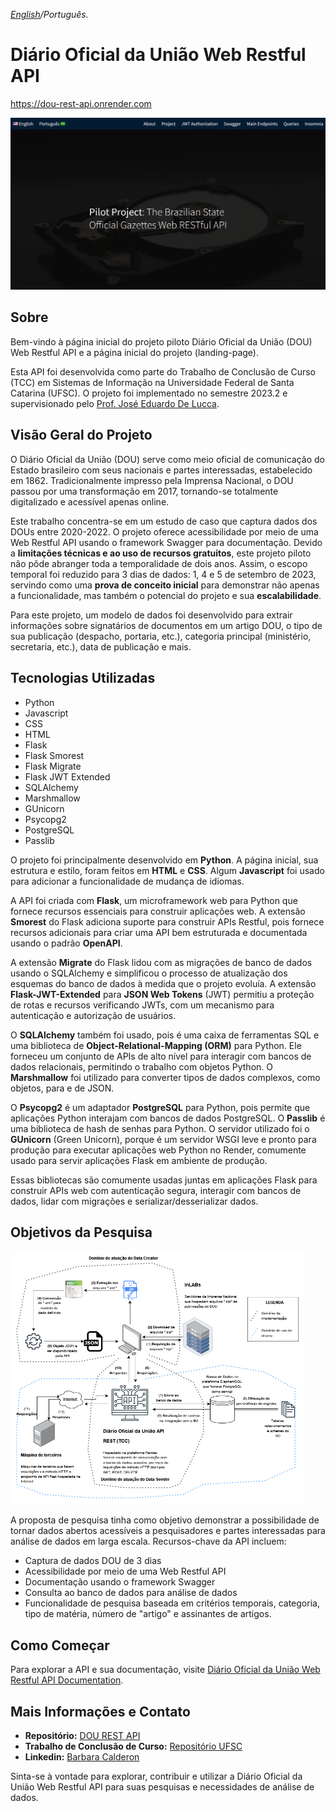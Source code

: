 
_[English](README.md)/Português._
# Diário Oficial da União Web Restful API
https://dou-rest-api.onrender.com


![Página inicial da API Restful Web DOU](landing_page.png)

## Sobre

Bem-vindo à página inicial do projeto piloto Diário Oficial da União (DOU) Web Restful API e a página inicial do projeto (landing-page).

Esta API foi desenvolvida como parte do Trabalho de Conclusão de Curso (TCC) em Sistemas de Informação na Universidade Federal de Santa Catarina (UFSC). O projeto foi implementado no semestre 2023.2 e supervisionado pelo [Prof. José Eduardo De Lucca](https://www.linkedin.com/in/delucca).

## Visão Geral do Projeto

O Diário Oficial da União (DOU) serve como meio oficial de comunicação do Estado brasileiro com seus nacionais e partes interessadas, estabelecido em 1862. Tradicionalmente impresso pela Imprensa Nacional, o DOU passou por uma transformação em 2017, tornando-se totalmente digitalizado e acessível apenas online.

Este trabalho concentra-se em um estudo de caso que captura dados dos DOUs entre 2020-2022. O projeto oferece acessibilidade por meio de uma Web Restful API usando o framework Swagger para documentação. Devido a **limitações técnicas e ao uso de recursos gratuitos**, este projeto piloto não pôde abranger toda a temporalidade de dois anos. Assim, o escopo temporal foi reduzido para 3 dias de dados: 1, 4 e 5 de setembro de 2023, servindo como uma **prova de conceito inicial** para demonstrar não apenas a funcionalidade, mas também o potencial do projeto e sua **escalabilidade**.

Para este projeto, um modelo de dados foi desenvolvido para extrair informações sobre signatários de documentos em um artigo DOU, o tipo de sua publicação (despacho, portaria, etc.), categoria principal (ministério, secretaria, etc.), data de publicação e mais.


## Tecnologias Utilizadas

* Python
* Javascript
* CSS
* HTML
* Flask
* Flask Smorest
* Flask Migrate
* Flask JWT Extended
* SQLAlchemy
* Marshmallow
* GUnicorn
* Psycopg2
* PostgreSQL
* Passlib

O projeto foi principalmente desenvolvido em **Python**. A página inicial, sua estrutura e estilo, foram feitos em **HTML** e **CSS**. Algum **Javascript** foi usado para adicionar a funcionalidade de mudança de idiomas.

A API foi criada com **Flask**, um microframework web para Python que fornece recursos essenciais para construir aplicações web. A extensão **Smorest** do Flask adiciona suporte para construir APIs Restful, pois fornece recursos adicionais para criar uma API bem estruturada e documentada usando o padrão **OpenAPI**.

A extensão **Migrate** do Flask lidou com as migrações de banco de dados usando o SQLAlchemy e simplificou o processo de atualização dos esquemas do banco de dados à medida que o projeto evoluía. A extensão **Flask-JWT-Extended** para **JSON Web Tokens** (JWT) permitiu a proteção de rotas e recursos verificando JWTs, com um mecanismo para autenticação e autorização de usuários.

O **SQLAlchemy** também foi usado, pois é uma caixa de ferramentas SQL e uma biblioteca de **Object-Relational-Mapping (ORM)** para Python. Ele forneceu um conjunto de APIs de alto nível para interagir com bancos de dados relacionais, permitindo o trabalho com objetos Python. O **Marshmallow** foi utilizado para converter tipos de dados complexos, como objetos, para e de JSON.

O **Psycopg2** é um adaptador **PostgreSQL** para Python, pois permite que aplicações Python interajam com bancos de dados PostgreSQL. O **Passlib** é uma biblioteca de hash de senhas para Python. O servidor utilizado foi o **GUnicorn** (Green Unicorn), porque é um servidor WSGI leve e pronto para produção para executar aplicações web Python no Render, comumente usado para servir aplicações Flask em ambiente de produção.

Essas bibliotecas são comumente usadas juntas em aplicações Flask para construir APIs web com autenticação segura, interagir com bancos de dados, lidar com migrações e serializar/desserializar dados.


## Objetivos da Pesquisa

![Project](static/project_small.png)

A proposta de pesquisa tinha como objetivo demonstrar a possibilidade de tornar dados abertos acessíveis a pesquisadores e partes interessadas para análise de dados em larga escala. Recursos-chave da API incluem:

- Captura de dados DOU de 3 dias
- Acessibilidade por meio de uma Web Restful API
- Documentação usando o framework Swagger
- Consulta ao banco de dados para análise de dados
- Funcionalidade de pesquisa baseada em critérios temporais, categoria, tipo de matéria, número de "artigo" e assinantes de artigos.

## Como Começar

Para explorar a API e sua documentação, visite [Diário Oficial da União Web Restful API Documentation](https://dou-rest-api.onrender.com/swagger-ui).

## Mais Informações e Contato

- **Repositório:** [DOU REST API](https://www.github.com/barbaracalderon/dou-rest-api)
- **Trabalho de Conclusão de Curso:** [Repositório UFSC](https://repositorio.ufsc.br/bitstream/handle/123456789/253322/TCC%20-%20Barbara%20Calderon.pdf?sequence=1&isAllowed=y)
- **Linkedin:** [Barbara Calderon](https://www.linkedin.com/in/barbaracalderondev)

Sinta-se à vontade para explorar, contribuir e utilizar a Diário Oficial da União Web Restful API para suas pesquisas e necessidades de análise de dados.

